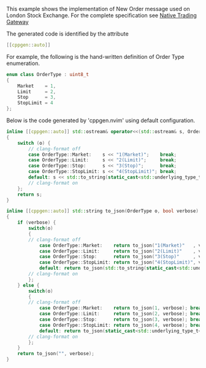 This example shows the implementation of New Order message used on London Stock Exchange. For the complete specification see
[Native Trading Gateway](https://docs.londonstockexchange.com/sites/default/files/documents/mit203_-_native_trading_gateway_specification_-_issue_17.0_2.pdf)

The generated code is identified by the attribute
```cpp 
[[cppgen::auto]]
```

For example, the following is the hand-written definition of Order Type enumeration. 
```cpp 
enum class OrderType : uint8_t
{
    Market    = 1,
    Limit     = 2,
    Stop      = 3,
    StopLimit = 4
};
```

Below is the code generated by 'cppgen.nvim' using default configuration.

```cpp 
inline [[cppgen::auto]] std::ostream& operator<<(std::ostream& s, OrderType o)
{
    switch (o) {
        // clang-format off
        case OrderType::Market:    s << "1(Market)";    break;
        case OrderType::Limit:     s << "2(Limit)";     break;
        case OrderType::Stop:      s << "3(Stop)";      break;
        case OrderType::StopLimit: s << "4(StopLimit)"; break;
        default: s << std::to_string(static_cast<std::underlying_type_t<OrderType>>(o)) + "(Invalid OrderType)"; break;
        // clang-format on
    };
    return s;
}

inline [[cppgen::auto]] std::string to_json(OrderType o, bool verbose)
{
    if (verbose) {
        switch(o)
        {
        // clang-format off
            case OrderType::Market:    return to_json("1(Market)"   , verbose); break;
            case OrderType::Limit:     return to_json("2(Limit)"    , verbose); break;
            case OrderType::Stop:      return to_json("3(Stop)"     , verbose); break;
            case OrderType::StopLimit: return to_json("4(StopLimit)", verbose); break;
            default: return to_json(std::to_string(static_cast<std::underlying_type_t<OrderType>>(o)) + "(Invalid OrderType)", verbose); break;
        // clang-format on
        };
    } else {
        switch(o)
        {
        // clang-format off
            case OrderType::Market:    return to_json(1, verbose); break;
            case OrderType::Limit:     return to_json(2, verbose); break;
            case OrderType::Stop:      return to_json(3, verbose); break;
            case OrderType::StopLimit: return to_json(4, verbose); break;
            default: return to_json(static_cast<std::underlying_type_t<OrderType>>(o), verbose); break;
        // clang-format on
        };
    }
    return to_json("", verbose);
}
```
